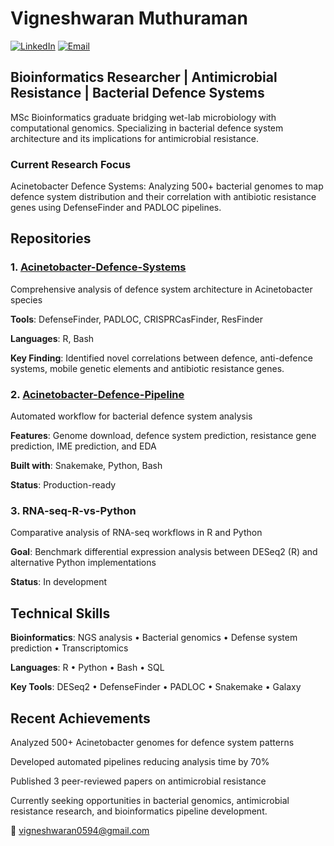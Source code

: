 # Vigneshwaran Muthuraman

[![LinkedIn](https://img.shields.io/badge/LinkedIn-0077B5?style=for-the-badge&logo=linkedin&logoColor=white)](https://www.linkedin.com/in/vigneshwaran-muthuraman/)
[![Email](https://img.shields.io/badge/Email-D14836?style=for-the-badge&logo=gmail&logoColor=white)](mailto:vigneshwaran0594@gmail.com)

## Bioinformatics Researcher | Antimicrobial Resistance | Bacterial Defence Systems

MSc Bioinformatics graduate bridging wet-lab microbiology with computational genomics. Specializing in bacterial defence system architecture and its implications for antimicrobial resistance.

### Current Research Focus

Acinetobacter Defence Systems: Analyzing 500+ bacterial genomes to map defence system distribution and their correlation with antibiotic resistance genes using DefenseFinder and PADLOC pipelines.

## Repositories
### 1. [Acinetobacter-Defence-Systems](https://github.com/vikos77/Acinetobacter-defence-systems)

Comprehensive analysis of defence system architecture in Acinetobacter species

**Tools**: DefenseFinder, PADLOC, CRISPRCasFinder, ResFinder

**Languages**: R, Bash

**Key Finding**: Identified novel correlations between defence, anti-defence systems, mobile genetic elements and antibiotic resistance genes.

### 2. [Acinetobacter-Defence-Pipeline](https://github.com/vikos77/acinetobacter-defence-pipeline)

Automated workflow for bacterial defence system analysis

**Features**: Genome download, defence system prediction, resistance gene prediction, IME prediction, and EDA

**Built with**: Snakemake, Python, Bash

**Status**: Production-ready

### 3. RNA-seq-R-vs-Python

Comparative analysis of RNA-seq workflows in R and Python

**Goal**: Benchmark differential expression analysis between DESeq2 (R) and alternative Python implementations

**Status**: In development

## Technical Skills

**Bioinformatics**: NGS analysis • Bacterial genomics • Defense system prediction • Transcriptomics

**Languages**: R • Python • Bash • SQL

**Key Tools**: DESeq2 • DefenseFinder • PADLOC • Snakemake • Galaxy

## Recent Achievements

Analyzed 500+ Acinetobacter genomes for defence system patterns

Developed automated pipelines reducing analysis time by 70%

Published 3 peer-reviewed papers on antimicrobial resistance


Currently seeking opportunities in bacterial genomics, antimicrobial resistance research, and bioinformatics pipeline development.

📧 vigneshwaran0594@gmail.com
